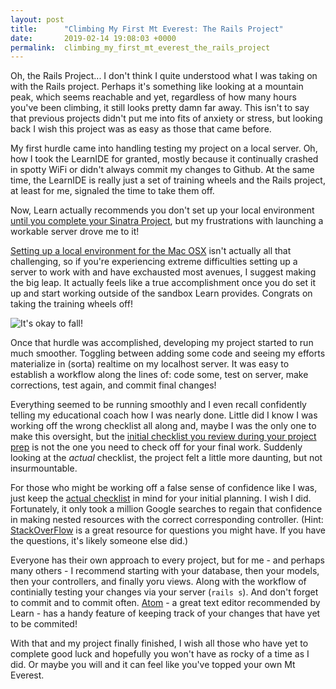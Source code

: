 ```yaml
---
layout: post
title:      "Climbing My First Mt Everest: The Rails Project"
date:       2019-02-14 19:08:03 +0000
permalink:  climbing_my_first_mt_everest_the_rails_project
---
```



Oh, the Rails Project... I don't think I quite understood what I was taking on with the Rails project. Perhaps it's something like looking at a mountain peak, which seems reachable and yet, regardless of how many hours you've been climbing, it still looks pretty damn far away. This isn't to say that previous projects didn't put me into fits of anxiety or stress, but looking back I wish this project was as easy as those that came before. 

My first hurdle came into handling testing my project on a local server. Oh, how I took the LearnIDE for granted, mostly because it continually crashed in spotty WiFi or didn't always commit my changes to Github. At the same time, the LearnIDE is really just a set of training wheels and the Rails project, at least for me, signaled the time to take them off. 

Now, Learn actually recommends you don't set up your local environment [until you complete your Sinatra Project](http://help.learn.co/technical-support/local-environment/when-should-i-set-up-a-local-environment), but my frustrations with launching a workable server drove me to it! 

[Setting up a local environment for the Mac OSX](http://help.learn.co/technical-support/local-environment/mac-osx-manual-environment-set-up) isn't actually all that challenging, so if you're experiencing extreme difficulties setting up a server to work with and have exchausted most avenues, I suggest making the big leap. It actually feels like a true accomplishment once you do set it up and start working outside of the sandbox Learn provides. Congrats on taking the training wheels off! 

![It's okay to fall!](https://i.imgur.com/2M3BWpp.gif) 

Once that hurdle was accomplished, developing my project started to run much smoother. Toggling between adding some code and seeing my efforts materialize in (sorta) realtime on my localhost server. It was easy to establish a workflow along the lines of: code some, test on server, make corrections, test again, and commit final changes! 

Everything seemed to be running smoothly and I even recall confidently telling my educational coach how I was nearly done. Little did I know I was working off the wrong checklist all along and, maybe I was the only one to make this oversight, but the [initial checklist you review during your project prep](https://docs.google.com/document/d/1G2iMtEe49uY22xMxuGMY4J7FPKd8p3Xw3_M_lkXgEfI/edit) is not the one you need to check off for your final work. Suddenly looking at the *actual* checklist, the project felt a little more daunting, but not insurmountable. 

For those who might be working off a false sense of confidence like I was, just keep the [actual checklist](https://github.com/learn-co-students/rails-assessment-v-000/blob/master/spec.md) in mind for your initial planning. I wish I did. Fortunately, it only took a million Google searches to regain that confidence in making nested resources with the correct corresponding controller. (Hint: [StackOverFlow](https://stackoverflow.com/questions/14945754/rails-nested-resources-and-routing-how-to-break-up-controllers) is a great resource for questions you might have. If you have the questions, it's likely someone else did.)

Everyone has their own approach to every project, but for me - and perhaps many others - I recommend starting with your database, then your models, then your controllers, and finally yoru views. Along with the workflow of continially testing your changes via your server (`rails s`). And don't forget to commit and to commit often. [Atom](https://atom.io/) - a great text editor recommended by Learn - has a handy feature of keeping track of your changes that have yet to be commited! 

With that and my project finally finished, I wish all those who have yet to complete good luck and hopefully you won't have as rocky of a time as I did. Or maybe you will and it can feel like you've topped your own Mt Everest. 
